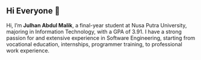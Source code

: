 ## Hi Everyone 👋
Hi, I’m **Julhan Abdul Malik**, a final-year student at Nusa Putra University, majoring in Information Technology, with a GPA of 3.91. I have a strong passion for and extensive experience in Software Engineering, starting from vocational education, internships, programmer training, to professional work experience.




<!--
**JulhanAbdulMalik/JulhanAbdulMalik** is a ✨ _special_ ✨ repository because its `README.md` (this file) appears on your GitHub profile.

Here are some ideas to get you started:

- 🔭 I’m currently working on ...
- 🌱 I’m currently learning ...
- 👯 I’m looking to collaborate on ...
- 🤔 I’m looking for help with ...
- 💬 Ask me about ...
- 📫 How to reach me: ...
- 😄 Pronouns: ...
- ⚡ Fun fact: ...
-->
